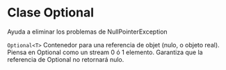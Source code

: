 # Clase Optional

Ayuda a eliminar los problemas de NullPointerException

`Optional<T>`
Contenedor para una referencia de objet (nulo, o objeto real).
Piensa en Optional como un stream 0 ó 1 elemento.
Garantiza que la referencia de Optional no retornará nulo.
